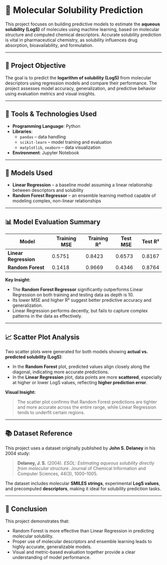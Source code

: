 # 📘 Molecular Solubility Prediction

This project focuses on building predictive models to estimate the **aqueous solubility (LogS)** of molecules using machine learning, based on molecular structure and computed chemical descriptors. Accurate solubility prediction is vital in pharmaceutical chemistry, as solubility influences drug absorption, bioavailability, and formulation.

---

## 🎯 Project Objective

The goal is to predict the **logarithm of solubility (LogS)** from molecular descriptors using regression models and compare their performance. The project assesses model accuracy, generalization, and predictive behavior using evaluation metrics and visual insights.

---

## 🧰 Tools & Technologies Used

- **Programming Language**: Python  
- **Libraries**:  
  - `pandas` – data handling  
  - `scikit-learn` – model training and evaluation  
  - `matplotlib`, `seaborn` – data visualization  
- **Environment**: Jupyter Notebook

---

## 🤖 Models Used

- **Linear Regression** – a baseline model assuming a linear relationship between descriptors and solubility  
- **Random Forest Regressor** – an ensemble learning method capable of modeling complex, non-linear relationships  

---

## 📊 Model Evaluation Summary

| Model                | Training MSE | Training R² | Test MSE | Test R² |
|----------------------|--------------|-------------|----------|---------|
| **Linear Regression** | 0.5751       | 0.8423      | 0.6573   | 0.8167  |
| **Random Forest**     | 0.1418       | 0.9669      | 0.4346   | 0.8764  |

**Key Insight:**
- The **Random Forest Regressor** significantly outperforms Linear Regression on both training and testing data as depth is 10.
- Its lower MSE and higher R² suggest better predictive accuracy and generalization.
- Linear Regression performs decently, but fails to capture complex patterns in the data as effectively.

---

## 📈 Scatter Plot Analysis

Two scatter plots were generated for both models showing **actual vs. predicted solubility (LogS)**:

- In the **Random Forest** plot, predicted values align closely along the diagonal, indicating more accurate predictions.
- In the **Linear Regression** plot, data points are more **scattered**, especially at higher or lower LogS values, reflecting **higher prediction error**.

**Visual Insight:**  
> The scatter plot confirms that Random Forest predictions are tighter and more accurate across the entire range, while Linear Regression tends to underfit certain regions.

---

## 📚 Dataset Reference

This project uses a dataset originally published by **John S. Delaney** in his 2004 study:

> **Delaney, J. S.** (2004). *ESOL: Estimating aqueous solubility directly from molecular structure*. Journal of Chemical Information and Computer Sciences, 44(3), 1000–1005.  

The dataset includes molecular **SMILES strings**, experimental **LogS values**, and precomputed **descriptors**, making it ideal for solubility prediction tasks.

---

## 📌 Conclusion

This project demonstrates that:
- Random Forest is more effective than Linear Regression in predicting molecular solubility.
- Proper use of molecular descriptors and ensemble learning leads to highly accurate, generalizable models.
- Visual and metric-based evaluation together provide a clear understanding of model performance.

